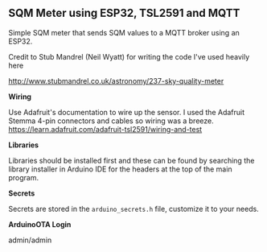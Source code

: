 ## SQM Meter using ESP32, TSL2591 and MQTT

Simple SQM meter that sends SQM values to a MQTT broker using an ESP32.

Credit to Stub Mandrel (Neil Wyatt) for writing the code I've used heavily here

http://www.stubmandrel.co.uk/astronomy/237-sky-quality-meter

**Wiring**

Use Adafruit's documentation to wire up the sensor. I used the Adafruit Stemma 4-pin connectors and cables so wiring was a breeze.
https://learn.adafruit.com/adafruit-tsl2591/wiring-and-test

**Libraries**

Libraries should be installed first and these can be found by searching the library installer in Arduino IDE for the headers at the top of the main program.

**Secrets**

Secrets are stored in the `arduino_secrets.h` file, customize it to your needs.

**ArduinoOTA Login**

admin/admin
